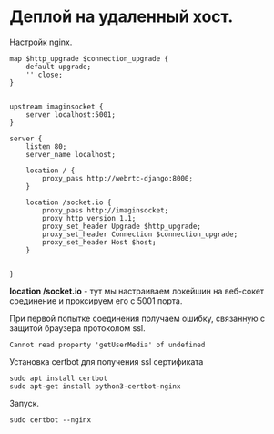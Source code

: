 # Деплой на удаленный хост.
 
Настройк nginx.

    map $http_upgrade $connection_upgrade {
        default upgrade;
        '' close;
    }


    upstream imaginsocket {
        server localhost:5001;
    }

    server { 
        listen 80;
        server_name localhost;

        location / {
            proxy_pass http://webrtc-django:8000;
        }

        location /socket.io {
            proxy_pass http://imaginsocket;
            proxy_http_version 1.1;
            proxy_set_header Upgrade $http_upgrade;
            proxy_set_header Connection $connection_upgrade;
            proxy_set_header Host $host;
        }


    }

**location /socket.io** - тут мы настраиваем локейшин на веб-сокет соединение и проксируем его с 5001 порта.

При первой попытке соединения получаем ошибку, связанную с защитой браузера протоколом ssl.

    Cannot read property 'getUserMedia' of undefined

Установка certbot для получения ssl сертификата

    sudo apt install certbot
    sudo apt-get install python3-certbot-nginx

Запуск.

    sudo certbot --nginx



